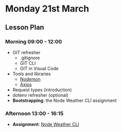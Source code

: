 # Monday 21st March

## Lesson Plan

### Morning 09:00 - 12:00

+ GIT refresher
    + .gitignore
    + GIT CLI
    + GIT in Visual Code
+ Tools and libraries
    + [Nodemon](https://github.com/remy/nodemon)
    + [Axios](https://github.com/axios/axios)
+ Request types (introduction)
+ dotenv refresher (optional)
+ **Bootstrapping**: the Node Weather CLI assignment

### Afternoon 13:00 - 16:15

+ **Assignment**: [Node Weather CLI](https://github.com/E07-2/Node-WeatherCLI)
